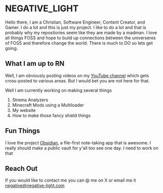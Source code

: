 # NEGATIVE_LIGHT

Hello there, I am a Christian, Software Engineer, Content Creator, and Gamer. I do a lot and this is just my project. I like to do a lot and that is probably why my repositories seem like they are made by a madman. I love all things FOSS and hope to build up connections between the universeres of FOSS and therefore change the world. There is much to DO so lets get going.

## What I am up to RN
Well, I am obviously posting videos on my [YouTube channel](https://youtube.com/@Negative_Light) which gets cross-posted to various areas. But I would bet you are not here for that.

Well I am currently working on making several things
1. Strema Analyzers
2. Minecraft Mods using a Multiloader
3. My website
4. How to make those fancy shield things
## Fun Things

I love the project [Obsidian](https://www.obsidian.md), a file-first note-taking app that is awesome. I really should make a public vault for y'all too see one day. I need to work on that

## Reach Out

If you would like to contact me you can @ me on X or email me it negative@negative-light.com

<!--
**Negative-light/Negative-light** is a ✨ _special_ ✨ repository because its `README.md` (this file) appears on your GitHub profile.

Here are some ideas to get you started:

- 🔭 I’m currently working on ...
- 🌱 I’m currently learning ...
- 👯 I’m looking to collaborate on ...
- 🤔 I’m looking for help with ...
- 💬 Ask me about ...
- 📫 How to reach me: ...
- 😄 Pronouns: ...
- ⚡ Fun fact: ...
-->
